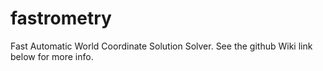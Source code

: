 # fastrometry
Fast Automatic World Coordinate Solution Solver. See the github Wiki link below for more info.
